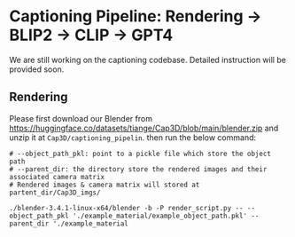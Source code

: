 # Captioning Pipeline: Rendering -> BLIP2 -> CLIP -> GPT4
We are still working on the captioning codebase. Detailed instruction will be provided soon.

## Rendering
Please first download our Blender from https://huggingface.co/datasets/tiange/Cap3D/blob/main/blender.zip and unzip it at `Cap3D/captioning_pipelin`. then run the below command:
```
# --object_path_pkl: point to a pickle file which store the object path
# --parent_dir: the directory store the rendered images and their associated camera matrix
# Rendered images & camera matrix will stored at partent_dir/Cap3D_imgs/

./blender-3.4.1-linux-x64/blender -b -P render_script.py -- --object_path_pkl './example_material/example_object_path.pkl' --parent_dir './example_material
```

